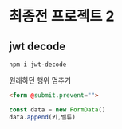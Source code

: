 # 최종전 프로젝트 2

## jwt decode

`npm i jwt-decode`



원래하던 행위 멈추기

```html
<form @submit.prevent="">
```



```js
const data = new FormData()
data.append(키,밸류)
```



